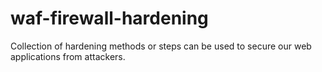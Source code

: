 # waf-firewall-hardening
Collection of hardening methods or steps can be used to secure our web applications from attackers.
